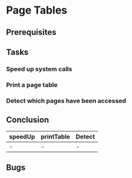 # Page Tables
## Prerequisites
## Tasks
### Speed up system calls
### Print a page table
### Detect which pages have been accessed
## Conclusion
| speedUp | printTable | Detect |
| --- | --- | --- |
| - | - | - |
## Bugs